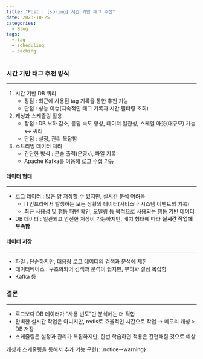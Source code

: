 ```yaml
---
title: "Post : [spring] 시간 기반 태그 추천"
date: 2023-10-25
categories:
  - Blog
tags:
  - tag
  - scheduling
  - caching
---
```



### 시간 기반 태그 추천 방식

---

1. 시간 기반 DB 쿼리
    - 장점 : 최근에 사용된 tag 기록을 통한 추천 가능
    - 단점 : 성능 이슈(지속적인 태그 기록과 시간 필터링 조회)
2. 캐싱과 스케줄링 활용
    - 장점 : DB 부하 감소, 응답 속도 향상, 데이터 일관성, 스케일 아웃(대규모) 가능 ↔ 쿼리
    - 단점 : 설정, 관리 복잡함
3. 스트리밍 데이터 처리
    - 간단한 방식 : 콘솔 출력(운영x), 파일 기록
    - Apache Kafka를 이용해 로그 수집 가능

#### 데이터 형태

---

- 로그 데이터 : 많은 양 저장할 수 있지만, 실시간 분석 어려움
    - IT인프라에서 발생하는 모든 상황의 데이터(서비스나 시스템 이벤트의 기록)
    - 최근 사용성 및 행동 패턴 확인, 모델링 등 목적으로 사용되는 행동 기반 데이터
- DB 데이터 : 일관되고 안전한 저장이 가능하지만, 배치 형태에 따라 **실시간 작업에 부족함**

#### 데이터 저장

---

- 파일 : 단순하지만, 대용량 로그 데이터의 검색과 분석에 제한
- 데이터베이스 : 구조화되어 검색과 분석이 쉽지만, 부하와 설정 복잡함
- Kafka 등

### 결론

---

- 로그보다 DB 데이터가 “사용 빈도”만 분석에는 더 적합
- 완벽한 실시간 작업은 아니지만, redis로 효율적인 시간으로 작업 → 메모리 캐싱 > DB 저장
- 스케줄링은 설정과 관리가 복잡하지만, 한번 학습하면 적용은 간편해질 것으로 예상

캐싱과 스케줄링을 통해서 추가 기능 구현{: .notice--warning}